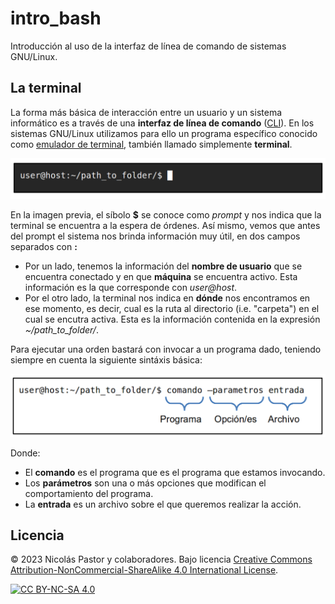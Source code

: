 # intro_bash
Introducción al uso de la interfaz de línea de comando de sistemas GNU/Linux.

## La terminal
La forma más básica de interacción entre un usuario y un sistema informático es a través de una **interfaz de línea de comando** ([CLI](https://es.wikipedia.org/wiki/Interfaz_de_l%C3%ADnea_de_comandos)). En los sistemas GNU/Linux utilizamos para ello un programa específico conocido como [emulador de terminal](https://es.wikipedia.org/wiki/Emulador_de_terminal), también llamado simplemente **terminal**.

![pic1](/pics/terminal.png)

En la imagen previa, el síbolo **$** se conoce como *prompt* y nos indica que la terminal se encuentra a la espera de órdenes. Así mismo, vemos que antes del prompt el sistema nos brinda información muy útil, en dos campos separados con **:**
- Por un lado, tenemos la información del **nombre de usuario** que se encuentra conectado y en que **máquina** se encuentra activo. Esta información es la que corresponde con *user@host*.
- Por el otro lado, la terminal nos indica en **dónde** nos encontramos en ese momento, es decir, cual es la ruta al directorio (i.e. "carpeta") en el cual se encutra activa. Esta es la información contenida en la expresión *~/path_to_folder/*.

Para ejecutar una orden bastará con invocar a un programa dado, teniendo siempre en cuenta la siguiente sintáxis básica:

![pic2](/pics/orden.png)

Donde:
- El **comando** es el programa que es el programa que estamos invocando.
- Los **parámetros** son una o más opciones que modifican el comportamiento del programa.
- La **entrada** es un archivo sobre el que queremos realizar la acción.

## Licencia
© 2023 Nicolás Pastor y colaboradores. Bajo licencia [Creative Commons Attribution-NonCommercial-ShareAlike 4.0 International License][cc-by-nc-sa].

[![CC BY-NC-SA 4.0][cc-by-nc-sa-image]][cc-by-nc-sa]

[cc-by-nc-sa]: http://creativecommons.org/licenses/by-nc-sa/4.0/
[cc-by-nc-sa-image]: https://licensebuttons.net/l/by-nc-sa/4.0/88x31.png


